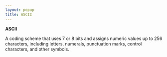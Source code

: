 ```yaml
---
layout: popup
title: ASCII
---
```



**ASCII**


A coding scheme that uses 7 or 8 bits and assigns numeric values up to 256 characters, including letters, numerals, punctuation marks, control characters, and other symbols.
